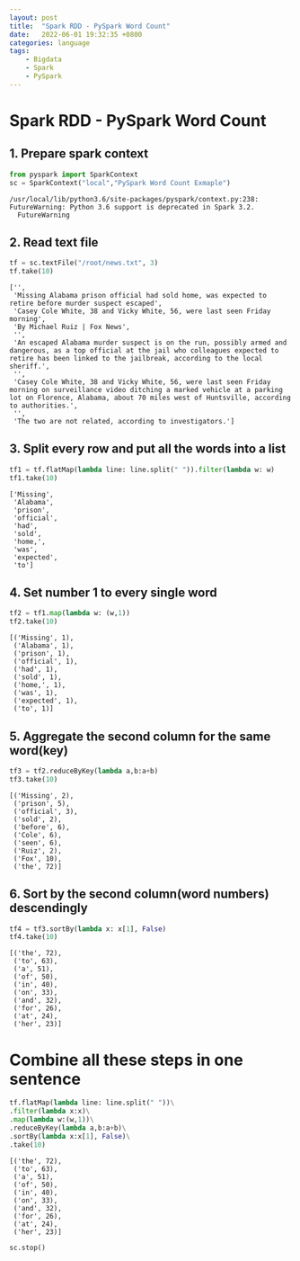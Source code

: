 ```yaml
---
layout: post
title:  "Spark RDD - PySpark Word Count"
date:   2022-06-01 19:32:35 +0800
categories: language
tags:
    - Bigdata
    - Spark
    - PySpark
---
```


# Spark RDD - PySpark Word Count
## 1. Prepare spark context
```python
from pyspark import SparkContext
sc = SparkContext("local","PySpark Word Count Exmaple")
```
    /usr/local/lib/python3.6/site-packages/pyspark/context.py:238: FutureWarning: Python 3.6 support is deprecated in Spark 3.2.
      FutureWarning


## 2. Read text file
```python
tf = sc.textFile("/root/news.txt", 3)
tf.take(10)
```

    ['',
     'Missing Alabama prison official had sold home, was expected to retire before murder suspect escaped',
     'Casey Cole White, 38 and Vicky White, 56, were last seen Friday morning',
     'By Michael Ruiz | Fox News',
     '',
     'An escaped Alabama murder suspect is on the run, possibly armed and dangerous, as a top official at the jail who colleagues expected to retire has been linked to the jailbreak, according to the local sheriff.',
     '',
     'Casey Cole White, 38 and Vicky White, 56, were last seen Friday morning on surveillance video ditching a marked vehicle at a parking lot on Florence, Alabama, about 70 miles west of Huntsville, according to authorities.',
     '',
     'The two are not related, according to investigators.']


## 3. Split every row and put all the words into a list


```python
tf1 = tf.flatMap(lambda line: line.split(" ")).filter(lambda w: w)
tf1.take(10)
```
    ['Missing',
     'Alabama',
     'prison',
     'official',
     'had',
     'sold',
     'home,',
     'was',
     'expected',
     'to']


## 4. Set number 1 to every single word
```python
tf2 = tf1.map(lambda w: (w,1))
tf2.take(10)
```
    [('Missing', 1),
     ('Alabama', 1),
     ('prison', 1),
     ('official', 1),
     ('had', 1),
     ('sold', 1),
     ('home,', 1),
     ('was', 1),
     ('expected', 1),
     ('to', 1)]


## 5. Aggregate the second column for the same word(key)
```python
tf3 = tf2.reduceByKey(lambda a,b:a+b)
tf3.take(10)
```

    [('Missing', 2),
     ('prison', 5),
     ('official', 3),
     ('sold', 2),
     ('before', 6),
     ('Cole', 6),
     ('seen', 6),
     ('Ruiz', 2),
     ('Fox', 10),
     ('the', 72)]


## 6. Sort by the second column(word numbers) descendingly
```python
tf4 = tf3.sortBy(lambda x: x[1], False)
tf4.take(10)
```

    [('the', 72),
     ('to', 63),
     ('a', 51),
     ('of', 50),
     ('in', 40),
     ('on', 33),
     ('and', 32),
     ('for', 26),
     ('at', 24),
     ('her', 23)]


# Combine all these steps in one sentence
```python
tf.flatMap(lambda line: line.split(" "))\
.filter(lambda x:x)\
.map(lambda w:(w,1))\
.reduceByKey(lambda a,b:a+b)\
.sortBy(lambda x:x[1], False)\
.take(10)
```

    [('the', 72),
     ('to', 63),
     ('a', 51),
     ('of', 50),
     ('in', 40),
     ('on', 33),
     ('and', 32),
     ('for', 26),
     ('at', 24),
     ('her', 23)]

```python
sc.stop()
```
